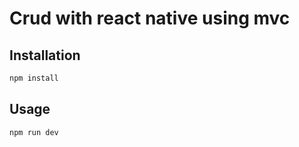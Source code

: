 # Crud with react native using mvc

## Installation

```bash
npm install
```

## Usage

```bash
npm run dev
```
